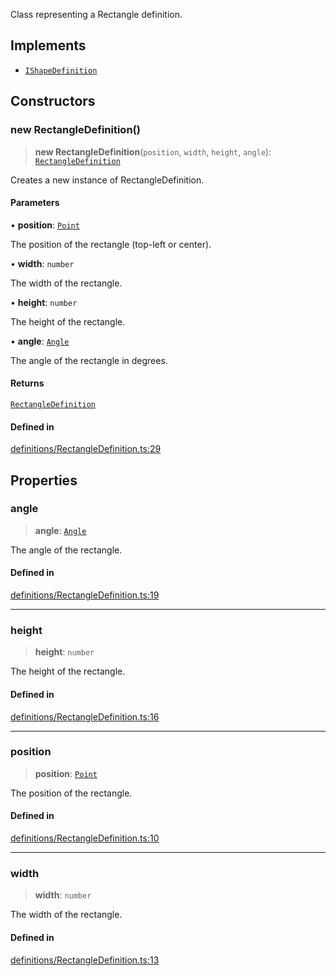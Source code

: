 Class representing a Rectangle definition.

## Implements

- [`IShapeDefinition`](../interfaces/IShapeDefinition.md)

## Constructors

### new RectangleDefinition()

> **new RectangleDefinition**(`position`, `width`, `height`, `angle`): [`RectangleDefinition`](RectangleDefinition.md)

Creates a new instance of RectangleDefinition.

#### Parameters

• **position**: [`Point`](Point.md)

The position of the rectangle (top-left or center).

• **width**: `number`

The width of the rectangle.

• **height**: `number`

The height of the rectangle.

• **angle**: [`Angle`](Angle.md)

The angle of the rectangle in degrees.

#### Returns

[`RectangleDefinition`](RectangleDefinition.md)

#### Defined in

[definitions/RectangleDefinition.ts:29](https://github.com/avolutions/canvas-painter/blob/00d8db8e44b2cee6c012969de9dc3ff816a38d9e/src/definitions/RectangleDefinition.ts#L29)

## Properties

### angle

> **angle**: [`Angle`](Angle.md)

The angle of the rectangle.

#### Defined in

[definitions/RectangleDefinition.ts:19](https://github.com/avolutions/canvas-painter/blob/00d8db8e44b2cee6c012969de9dc3ff816a38d9e/src/definitions/RectangleDefinition.ts#L19)

***

### height

> **height**: `number`

The height of the rectangle.

#### Defined in

[definitions/RectangleDefinition.ts:16](https://github.com/avolutions/canvas-painter/blob/00d8db8e44b2cee6c012969de9dc3ff816a38d9e/src/definitions/RectangleDefinition.ts#L16)

***

### position

> **position**: [`Point`](Point.md)

The position of the rectangle.

#### Defined in

[definitions/RectangleDefinition.ts:10](https://github.com/avolutions/canvas-painter/blob/00d8db8e44b2cee6c012969de9dc3ff816a38d9e/src/definitions/RectangleDefinition.ts#L10)

***

### width

> **width**: `number`

The width of the rectangle.

#### Defined in

[definitions/RectangleDefinition.ts:13](https://github.com/avolutions/canvas-painter/blob/00d8db8e44b2cee6c012969de9dc3ff816a38d9e/src/definitions/RectangleDefinition.ts#L13)
